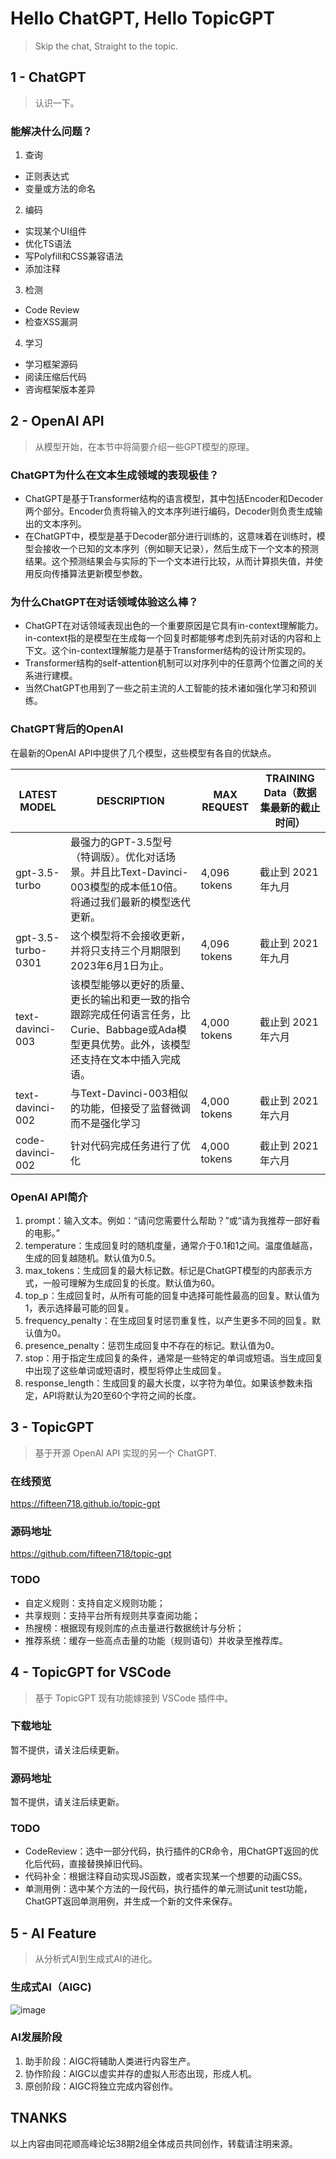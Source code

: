 
# Hello ChatGPT, Hello TopicGPT
> Skip the chat, Straight to the topic.

## 1 - ChatGPT
> 认识一下。
### 能解决什么问题？
1. 查询
* 正则表达式
* 变量或方法的命名
2. 编码
* 实现某个UI组件
* 优化TS语法
* 写Polyfill和CSS兼容语法
* 添加注释
3. 检测
* Code Review
* 检查XSS漏洞
4. 学习
* 学习框架源码
* 阅读压缩后代码
* 咨询框架版本差异

## 2 - OpenAI API
> 从模型开始，在本节中将简要介绍一些GPT模型的原理。

### ChatGPT为什么在文本生成领域的表现极佳？
* ChatGPT是基于Transformer结构的语言模型，其中包括Encoder和Decoder两个部分。Encoder负责将输入的文本序列进行编码，Decoder则负责生成输出的文本序列。
* 在ChatGPT中，模型是基于Decoder部分进行训练的，这意味着在训练时，模型会接收一个已知的文本序列（例如聊天记录），然后生成下一个文本的预测结果。这个预测结果会与实际的下一个文本进行比较，从而计算损失值，并使用反向传播算法更新模型参数。

### 为什么ChatGPT在对话领域体验这么棒？
* ChatGPT在对话领域表现出色的一个重要原因是它具有in-context理解能力。in-context指的是模型在生成每一个回复时都能够考虑到先前对话的内容和上下文。这个in-context理解能力是基于Transformer结构的设计所实现的。
* Transformer结构的self-attention机制可以对序列中的任意两个位置之间的关系进行建模。
* 当然ChatGPT也用到了一些之前主流的人工智能的技术诸如强化学习和预训练。

### ChatGPT背后的OpenAI
在最新的OpenAI API中提供了几个模型，这些模型有各自的优缺点。

| LATEST MODEL | DESCRIPTION | MAX REQUEST | TRAINING Data（数据集最新的截止时间） |
|--|--|--|--|
| gpt-3.5-turbo | 最强力的GPT-3.5型号（特调版）。优化对话场景。并且比Text-Davinci-003模型的成本低10倍。将通过我们最新的模型迭代更新。 | 4,096 tokens | 截止到 2021年九月 |
| gpt-3.5-turbo-0301 | 这个模型将不会接收更新，并将只支持三个月期限到2023年6月1日为止。 | 4,096 tokens | 截止到 2021年九月 |
| text-davinci-003 | 该模型能够以更好的质量、更长的输出和更一致的指令跟踪完成任何语言任务，比Curie、Babbage或Ada模型更具优势。此外，该模型还支持在文本中插入完成语。 | 4,000 tokens | 截止到 2021年六月 |
| text-davinci-002 | 与Text-Davinci-003相似的功能，但接受了监督微调而不是强化学习 | 4,000 tokens | 截止到 2021年六月 |
| code-davinci-002 | 针对代码完成任务进行了优化 | 4,000 tokens | 截止到 2021年六月 |

### OpenAI API简介
1. prompt：输入文本。例如：“请问您需要什么帮助？”或“请为我推荐一部好看的电影。”
2. temperature：生成回复时的随机度量，通常介于0.1和1之间。温度值越高，生成的回复越随机。默认值为0.5。
3. max_tokens：生成回复的最大标记数。标记是ChatGPT模型的内部表示方式，一般可理解为生成回复的长度。默认值为60。
4. top_p：生成回复时，从所有可能的回复中选择可能性最高的回复。默认值为1，表示选择最可能的回复。
5. frequency_penalty：在生成回复时惩罚重复性，以产生更多不同的回复。默认值为0。
6. presence_penalty：惩罚生成回复中不存在的标记。默认值为0。
7. stop：用于指定生成回复的条件，通常是一些特定的单词或短语。当生成回复中出现了这些单词或短语时，模型将停止生成回复。
8. response_length：生成回复的最大长度，以字符为单位。如果该参数未指定，API将默认为20至60个字符之间的长度。

## 3 - TopicGPT
> 基于开源 OpenAI API 实现的另一个 ChatGPT.
### 在线预览
https://fifteen718.github.io/topic-gpt

### 源码地址
https://github.com/fifteen718/topic-gpt

### TODO
* 自定义规则：支持自定义规则功能；
* 共享规则：支持平台所有规则共享查阅功能；
* 热搜榜：根据现有规则库的点击量进行数据统计与分析；
* 推荐系统：缓存一些高点击量的功能（规则语句）并收录至推荐库。

## 4 - TopicGPT for VSCode
> 基于 TopicGPT 现有功能嫁接到 VSCode 插件中。
### 下载地址
暂不提供，请关注后续更新。

### 源码地址
暂不提供，请关注后续更新。

### TODO
* CodeReview：选中一部分代码，执行插件的CR命令，用ChatGPT返回的优化后代码，直接替换掉旧代码。
* 代码补全：根据注释自动实现JS函数，或者实现某一个想要的动画CSS。
* 单测用例：选中某个方法的一段代码，执行插件的单元测试unit test功能，ChatGPT返回单测用例，并生成一个新的文件来保存。

## 5 - AI Feature 
> 从分析式AI到生成式AI的进化。
### 生成式AI（AIGC)
![image](https://user-images.githubusercontent.com/15246253/224475513-6b5abd13-cb60-4c3d-a7ea-b16b2bc55eaf.png)

### AI发展阶段
1. 助手阶段：AIGC将辅助人类进行内容生产。
2. 协作阶段：AIGC以虚实并存的虚拟人形态出现，形成人机。
3. 原创阶段：AIGC将独立完成内容创作。

## TNANKS
以上内容由同花顺高峰论坛38期2组全体成员共同创作，转载请注明来源。

